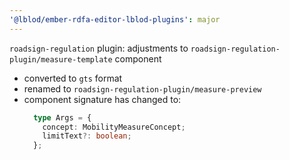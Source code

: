 ```yaml
---
'@lblod/ember-rdfa-editor-lblod-plugins': major
---
```


`roadsign-regulation` plugin: adjustments to `roadsign-regulation-plugin/measure-template` component
- converted to `gts` format
- renamed to `roadsign-regulation-plugin/measure-preview`
- component signature has changed to:
  ```ts
    type Args = {
      concept: MobilityMeasureConcept;
      limitText?: boolean;
    };
  ```
